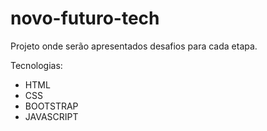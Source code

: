 # novo-futuro-tech
Projeto onde serão apresentados desafios para cada etapa.

Tecnologias:
- HTML
- CSS
- BOOTSTRAP
- JAVASCRIPT
